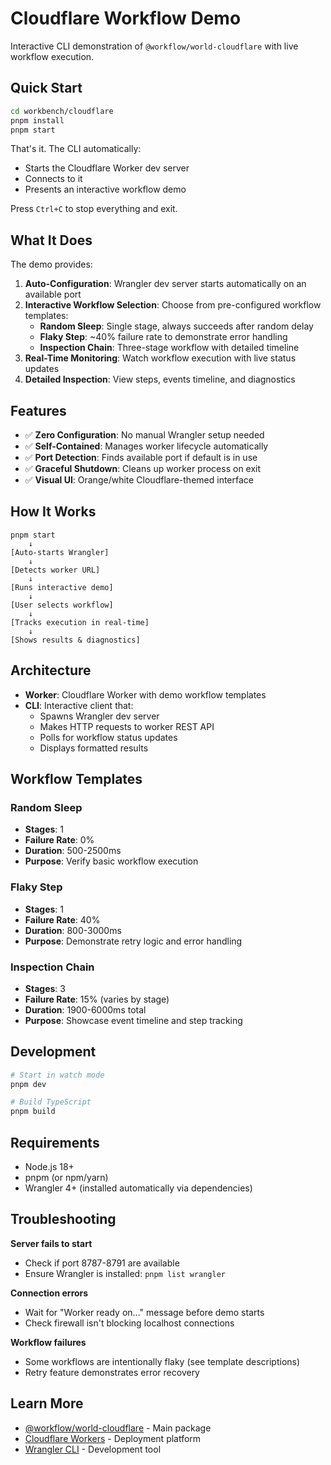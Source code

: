 # Cloudflare Workflow Demo

Interactive CLI demonstration of `@workflow/world-cloudflare` with live workflow execution.

## Quick Start

```bash
cd workbench/cloudflare
pnpm install
pnpm start
```

That's it. The CLI automatically:
- Starts the Cloudflare Worker dev server
- Connects to it
- Presents an interactive workflow demo

Press `Ctrl+C` to stop everything and exit.

## What It Does

The demo provides:

1. **Auto-Configuration**: Wrangler dev server starts automatically on an available port
2. **Interactive Workflow Selection**: Choose from pre-configured workflow templates:
   - **Random Sleep**: Single stage, always succeeds after random delay
   - **Flaky Step**: ~40% failure rate to demonstrate error handling
   - **Inspection Chain**: Three-stage workflow with detailed timeline
3. **Real-Time Monitoring**: Watch workflow execution with live status updates
4. **Detailed Inspection**: View steps, events timeline, and diagnostics

## Features

- ✅ **Zero Configuration**: No manual Wrangler setup needed
- ✅ **Self-Contained**: Manages worker lifecycle automatically
- ✅ **Port Detection**: Finds available port if default is in use
- ✅ **Graceful Shutdown**: Cleans up worker process on exit
- ✅ **Visual UI**: Orange/white Cloudflare-themed interface

## How It Works

```
pnpm start
    ↓
[Auto-starts Wrangler]
    ↓
[Detects worker URL]
    ↓
[Runs interactive demo]
    ↓
[User selects workflow]
    ↓
[Tracks execution in real-time]
    ↓
[Shows results & diagnostics]
```

## Architecture

- **Worker**: Cloudflare Worker with demo workflow templates
- **CLI**: Interactive client that:
  - Spawns Wrangler dev server
  - Makes HTTP requests to worker REST API
  - Polls for workflow status updates
  - Displays formatted results

## Workflow Templates

### Random Sleep
- **Stages**: 1
- **Failure Rate**: 0%
- **Duration**: 500-2500ms
- **Purpose**: Verify basic workflow execution

### Flaky Step
- **Stages**: 1
- **Failure Rate**: 40%
- **Duration**: 800-3000ms
- **Purpose**: Demonstrate retry logic and error handling

### Inspection Chain
- **Stages**: 3
- **Failure Rate**: 15% (varies by stage)
- **Duration**: 1900-6000ms total
- **Purpose**: Showcase event timeline and step tracking

## Development

```bash
# Start in watch mode
pnpm dev

# Build TypeScript
pnpm build
```

## Requirements

- Node.js 18+
- pnpm (or npm/yarn)
- Wrangler 4+ (installed automatically via dependencies)

## Troubleshooting

**Server fails to start**
- Check if port 8787-8791 are available
- Ensure Wrangler is installed: `pnpm list wrangler`

**Connection errors**
- Wait for "Worker ready on..." message before demo starts
- Check firewall isn't blocking localhost connections

**Workflow failures**
- Some workflows are intentionally flaky (see template descriptions)
- Retry feature demonstrates error recovery

## Learn More

- [@workflow/world-cloudflare](../../packages/world-cloudflare) - Main package
- [Cloudflare Workers](https://workers.cloudflare.com/) - Deployment platform
- [Wrangler CLI](https://developers.cloudflare.com/workers/wrangler/) - Development tool